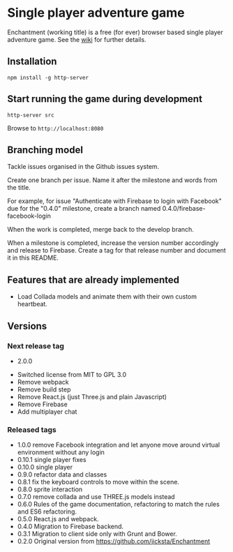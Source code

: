 # Single player adventure game
Enchantment (working title) is a free (for ever) browser based single player adventure game. See the [wiki](https://github.com/ebabel-eu/Enchantment/wiki) for further details.

## Installation
```
npm install -g http-server
```

## Start running the game during development
```
http-server src
```

Browse to `http://localhost:8080`

## Branching model
Tackle issues organised in the Github issues system.

Create one branch per issue. Name it after the milestone and words from the title.

For example, for issue "Authenticate with Firebase to login with Facebook" due for the "0.4.0" milestone, create a branch named 0.4.0/firebase-facebook-login

When the work is completed, merge back to the develop branch.

When a milestone is completed, increase the version number accordingly and release to Firebase. Create a tag for that release number and document it in this README.

## Features that are already implemented
* Load Collada models and animate them with their own custom heartbeat.

## Versions

### Next release tag
* 2.0.0
- Switched license from MIT to GPL 3.0
- Remove webpack
- Remove build step
- Remove React.js (just Three.js and plain Javascript)
- Remove Firebase
- Add multiplayer chat

### Released tags
* 1.0.0 remove Facebook integration and let anyone move around virtual environment without any login
* 0.10.1 single player fixes
* 0.10.0 single player
* 0.9.0 refactor data and classes
* 0.8.1 fix the keyboard controls to move within the scene.
* 0.8.0 sprite interaction
* 0.7.0 remove collada and use THREE.js models instead
* 0.6.0 Rules of the game documentation, refactoring to match the rules and ES6 refactoring.
* 0.5.0 React.js and webpack.
* 0.4.0 Migration to Firebase backend.
* 0.3.1 Migration to client side only with Grunt and Bower.
* 0.2.0 Original version from https://github.com/jicksta/Enchantment
